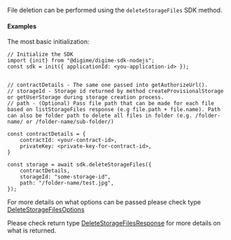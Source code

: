 File deletion can be performed using the `deleteStorageFiles` SDK method.

#### Examples
The most basic initialization:

```
// Initialize the SDK
import {init} from "@digime/digime-sdk-nodejs";
const sdk = init({ applicationId: <you-application-id> });


// contractDetails - The same one passed into getAuthorizeUrl().
// storageId - Storage id returned by method createProvisionalStorage or getUserStorage during storage creation process.
// path - (Optional) Pass file path that can be made for each file based on listStorageFiles response (e.g file.path + file.name). Path can also be folder path to delete all files in folder (e.g. /folder-name/ or /folder-name/sub-folder/)

const contractDetails = {
    contractId: <your-contract-id>,
    privateKey: <private-key-for-contract-id>,
}

const storage = await sdk.deleteStorageFiles({
    contractDetails,
    storageId: "some-storage-id",
    path: "/folder-name/test.jpg",
});

```

For more details on what options can be passed please check type [DeleteStorageFilesOptions](../../../interfaces/Types.DeleteStorageFilesOptions.html)

Please check return type [DeleteStorageFilesResponse](../../../interfaces/Types.ListStorageFilesResponse.html) for more details on what is returned.
